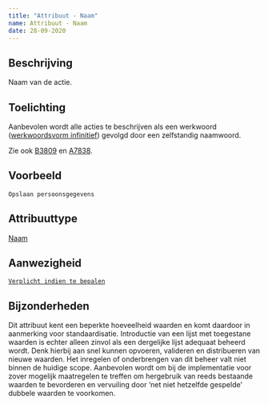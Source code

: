 ```yaml
---
title: "Attribuut - Naam"
name: Attribuut - Naam
date: 28-09-2020
---
```


## Beschrijving
Naam van de actie.

## Toelichting
Aanbevolen wordt alle acties te beschrijven als een werkwoord ([werkwoordsvorm infinitief](https://onzetaal.nl/taaladvies/werkwoordsvormen/)) gevolgd door een zelfstandig naamwoord. 

Zie ook [B3809](../../achtergronddocumentatie/ontwerp/artefacten/3809.md) en [A7838](../../achtergronddocumentatie/ontwerp/artefacten/7838.md).

## Voorbeeld
`Opslaan persoonsgegevens`

## Attribuuttype
[Naam](../attribuuttypen/Naam.md)

## Aanwezigheid
[`Verplicht indien te bepalen`](../../gegevenswoordenboek/readme.md#bijzondere-meta-attributen)

## Bijzonderheden
Dit attribuut kent een beperkte hoeveelheid waarden en komt daardoor in aanmerking voor standaardisatie. Introductie van een lijst met toegestane waarden is echter alleen zinvol als een dergelijke lijst adequaat beheerd wordt. Denk hierbij aan snel kunnen opvoeren, valideren en distribueren van nieuwe waarden. Het inregelen of onderbrengen van dit beheer valt niet binnen de huidige scope. Aanbevolen wordt om bij de implementatie voor zover mogelijk maatregelen te treffen om hergebruik van reeds bestaande waarden te bevorderen en vervuiling door ‘net niet hetzelfde gespelde’ dubbele waarden te voorkomen.
